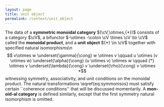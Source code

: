 ```yaml
---
layout: page
title: unit object
permalink: /context/unit_object
---
```

The data of a **symmetric monoidal category** $(\cV,\otimes,{*})$ consists of a category $\cV$, a bifunctor $-\otimes -\colon \cV \times \cV \to \cV$ called the **monoidal product**, and a **unit object** ${*} \in \cV$ together with specified natural isomorphisms\n $$ v\otimes w \underset{\gamma}{\cong} w \otimes v \qquad u \otimes (v \otimes w) \underset{\alpha}{\cong} (u \otimes v) \otimes w \qquad {*} \otimes v \underset{\lambda}{\cong} v \underset{\rho}{\cong} v \otimes *$$ witnessing  symmetry, associativity, and unit conditions on the monoidal product. The natural transformations \eqref{eq:symmonisos} must satisfy certain ``coherence conditions'' that will be discussed momentarily. A **mon\-oid\-al category** is defined similarly, except that the first symmetry natural isomorphism is omitted.
